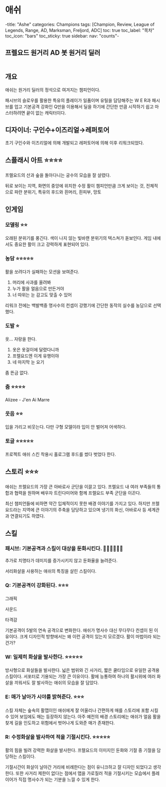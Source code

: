 # 애쉬

-title: "Ashe"
categories: Champions
tags: [Champion, Review, League of Legends, Range, AD, Marksman, Freljord, ADC]
toc: true
toc_label: "목차"
toc_icon: "bars"
toc_sticky: true
sidebar:
  nav: "counts"-

## 프렐요드 원거리 AD 봇 원거리 딜러

![]()

## 개요

애쉬는 원거리 딜러의 정석으로 여겨지는 챔피언이다.

패시브의 슬로우를 활용한 특유의 플레이가 일품이며 유틸을 담당해주는 W E R과 패시브를 업고 기본공격 강화인 Q만을 이용해서 딜을 하기에 간단한 만큼 시작하기 쉽고 마스터하려면 끝이 없는 캐릭터이다.

## 디자이너: 구인수+이즈리얼→레퍼토어

초기 구인수와 이즈리얼에 의해 개발되고 레퍼토어에 의해 이후 리워크되었다.

## 스플래시 아트 ⭐⭐⭐⭐

프렐요드의 산과 숲을 돌아다니는 궁수의 모습을 잘 살렸다.

뒤로 보이는 지역, 화면의 중앙에 위치한 수정 활이 챔피언만큼 크게 보이는 것, 전체적으로 파란 분위기, 특유의 후드와 흰머리, 흰피부, 망토

## 인게임

### 모델링 ⭐⭐

오래된 분위기를 풍긴다. 색이 나지 않는 빛바랜 분위기의 텍스쳐가 돋보인다. 게임 내에서도 중요한 활이 크고 강력하게 표현되어 있다.

### 농담 ⭐⭐⭐⭐⭐

활을 쏘려다가 실패하는 모션을 보여준다.

1. 머리에 사과를 올려봐
2. 누가 활을 얼음으로 만든거야
3. 너 따위는 눈 감고도 맞출 수 있어

리워크 전에는 백발백중 명사수의 컨셉이 강했기에 간단한 동작의 실수를 농담으로 선택했다.

### 도발 ⭐

옷… 자랑을 한다.

1. 옷은 옷걸이에 달렸다니까
2. 프렐요드엔 이게 유행이야
3. 네 마지막 눈 요기

좀 뜬금 없다.

### 춤 ⭐⭐⭐⭐

Alizee - J'en Ai Marre

### 웃음 ⭐⭐

입을 가리고 비웃는다. 다만 구형 모델이라 입이 안 벌어져 어색하다.

### 토글 ⭐⭐⭐⭐⭐

프로젝트 애쉬 스킨 착용시 홀로그램 후드를 썼다 벗었다 한다.

## 스토리 ⭐⭐⭐

애쉬는 프렐요드의 가장 큰 아바로사 군단을 이끌고 있다. 프렐요드 내 여러 부족들의 통합과 협력을 원하며 배우자 트린다미어와 함께 프렐요드 부족 군단을 이끈다.

최신 챔피언들에 비하면 약간 입체적이지 못한 배경 이야기를 가지고 있다. 하지만 프렐요드라는 지역에 큰 이야기의 주축을 담당하고 있으며 냉기의 화신, 아바로사 등 세계관과 연결되기도 하였다.

## 스킬

### 패시브: 기본공격과 스킬이 대상을 둔화시킨다. 💎💎💎💎💎💎

추가로 치명타가 데미지를 증가시키지 않고 둔화율을 늘려준다.

서리화살을 사용하는 애쉬의 특징을 살린 스킬이다.

### Q: 기본공격이 강화된다. ⭐⭐⭐

그래픽

사운드

타격감

기본공격이 5발의 연속 공격으로 변화한다. 애쉬가 명사수 대신 무다무다 컨셉이 된 이유이다. 크게 디자인적 방향에서는 왜 이런 공격이 있는지 모르겠다. 활이 마법이라 되는건가?

### W: 일제히 화살을 발사한다. ⭐⭐⭐⭐⭐

방사형으로 화살들을 발사한다. 넓은 범위와 긴 사거리, 짧은 쿨타임으로 유일한 공격용 스킬이다. 서포터로 기용되는 가장 큰 이유이다. 활에 능통하여 하나의 활시위에 여러 화살을 끼워서도 잘 발사하는 애쉬의 모습을 잘 담았다.

### E: 매가 날아가 시야를 밝혀준다. ⭐⭐⭐

스킬 자체는 숲속의 활잽이인 애쉬에게 잘 어울리나 간편하게 매를 스토리에 포함 시킬 수 있어 보임에도 매는 등장하지 않는다. 아주 예전의 배경 스토리에는 애쉬가 얼음 활을 찾게 길을 인도하고 위험에서 벗어나게 도와준 매가 존재한다.

### R: 수정화살을 발사하여 적을 기절시킨다. ⭐⭐⭐⭐⭐

활의 힘을 빌려 강력한 화살을 발사한다. 프렐요드의 이미지인 둔화와 기절 중 기절을 담당하는 스킬이다.

기절시간이 화살이 날아간 거리에 비례한다는 점이 유니크하고 잘 디자인 되었다고 생각한다. 또한 사거리 제한이 없다는 점에서 맵을 가로질러 적을 기절시키는 모습에서 플레이어가 직접 명사수가 되는 기분을 느낄 수 있게 한다.